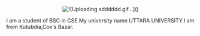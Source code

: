<p align="center">
  <img src="demo.gif" alt="![Uploading sdddddd.gif…]()
" />
</p
Abu hena md. Mosaddir Kamal
<br>
I am a student of BSC in CSE.My university name UTTARA UNIVERSITY.I am from Kutubdia,Cox's Bazar.
<br>




